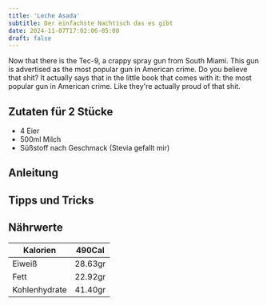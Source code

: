 ```yaml
---
title: 'Leche Asada'
subtitle: Der einfachste Nachtisch das es gibt
date: 2024-11-07T17:02:06-05:00
draft: false
---
```


Now that there is the Tec-9, a crappy spray gun from South Miami. This gun is advertised as the most popular gun in American crime. Do you believe that shit? It actually says that in the little book that comes with it: the most popular gun in American crime. Like they're actually proud of that shit. 

<!--more-->

## Zutaten für 2 Stücke
- 4 Eier
- 500ml Milch
- Süßstoff nach Geschmack (Stevia gefallt mir)

## Anleitung

## Tipps und Tricks

## Nährwerte

| Kalorien      | 490Cal  |
|---------------|---------|
| Eiweiß        | 28.63gr |
| Fett          | 22.92gr |
| Kohlenhydrate | 41.40gr |
